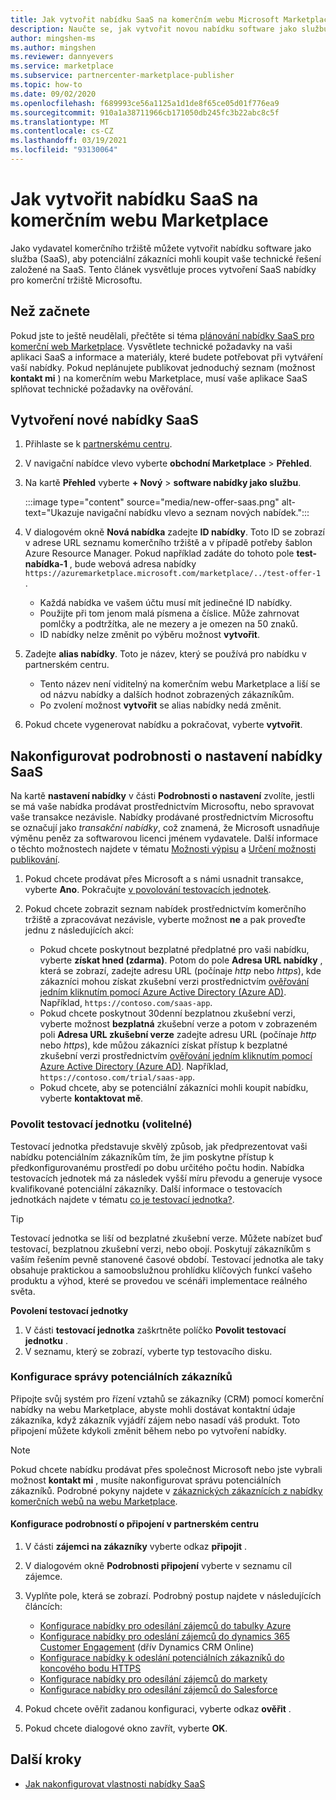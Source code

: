 ```yaml
---
title: Jak vytvořit nabídku SaaS na komerčním webu Microsoft Marketplace
description: Naučte se, jak vytvořit novou nabídku software jako službu (SaaS) pro výpis nebo prodej v Microsoft AppSource, Azure Marketplace nebo prostřednictvím programu poskytovatel cloudových řešení (CSP) pomocí komerčního portálu pro Marketplace v partnerském centru Microsoftu.
author: mingshen-ms
ms.author: mingshen
ms.reviewer: dannyevers
ms.service: marketplace
ms.subservice: partnercenter-marketplace-publisher
ms.topic: how-to
ms.date: 09/02/2020
ms.openlocfilehash: f689993ce56a1125a1d1de8f65ce05d01f776ea9
ms.sourcegitcommit: 910a1a38711966cb171050db245fc3b22abc8c5f
ms.translationtype: MT
ms.contentlocale: cs-CZ
ms.lasthandoff: 03/19/2021
ms.locfileid: "93130064"
---
```

# <a name="how-to-create-a-saas-offer-in-the-commercial-marketplace"></a>Jak vytvořit nabídku SaaS na komerčním webu Marketplace

Jako vydavatel komerčního tržiště můžete vytvořit nabídku software jako služba (SaaS), aby potenciální zákazníci mohli koupit vaše technické řešení založené na SaaS. Tento článek vysvětluje proces vytvoření SaaS nabídky pro komerční tržiště Microsoftu.

## <a name="before-you-begin"></a>Než začnete

Pokud jste to ještě neudělali, přečtěte si téma [plánování nabídky SaaS pro komerční web Marketplace](plan-saas-offer.md). Vysvětlete technické požadavky na vaši aplikaci SaaS a informace a materiály, které budete potřebovat při vytváření vaší nabídky. Pokud neplánujete publikovat jednoduchý seznam (možnost **kontakt mi** ) na komerčním webu Marketplace, musí vaše aplikace SaaS splňovat technické požadavky na ověřování.

## <a name="create-a-new-saas-offer"></a>Vytvoření nové nabídky SaaS

1. Přihlaste se k [partnerskému centru](https://partner.microsoft.com/dashboard/home).
1. V navigační nabídce vlevo vyberte **obchodní Marketplace**  >  **Přehled**.
1. Na kartě **Přehled** vyberte **+ Nový**  >  **software nabídky jako službu**.

   :::image type="content" source="media/new-offer-saas.png" alt-text="Ukazuje navigační nabídku vlevo a seznam nových nabídek.":::

1. V dialogovém okně **Nová nabídka** zadejte **ID nabídky**. Toto ID se zobrazí v adrese URL seznamu komerčního tržiště a v případě potřeby šablon Azure Resource Manager. Pokud například zadáte do tohoto pole **test-nabídka-1** , bude webová adresa nabídky `https://azuremarketplace.microsoft.com/marketplace/../test-offer-1` .
   + Každá nabídka ve vašem účtu musí mít jedinečné ID nabídky.
   + Použijte při tom jenom malá písmena a číslice. Může zahrnovat pomlčky a podtržítka, ale ne mezery a je omezen na 50 znaků.
   + ID nabídky nelze změnit po výběru možnost **vytvořit**.

1. Zadejte **alias nabídky**. Toto je název, který se používá pro nabídku v partnerském centru.

   + Tento název není viditelný na komerčním webu Marketplace a liší se od názvu nabídky a dalších hodnot zobrazených zákazníkům.
   + Po zvolení možnost **vytvořit** se alias nabídky nedá změnit.
1. Pokud chcete vygenerovat nabídku a pokračovat, vyberte **vytvořit**.

## <a name="configure-your-saas-offer-setup-details"></a>Nakonfigurovat podrobnosti o nastavení nabídky SaaS

Na kartě **nastavení nabídky** v části **Podrobnosti o nastavení** zvolíte, jestli se má vaše nabídka prodávat prostřednictvím Microsoftu, nebo spravovat vaše transakce nezávisle. Nabídky prodávané prostřednictvím Microsoftu se označují jako _transakční nabídky_, což znamená, že Microsoft usnadňuje výměnu peněz za softwarovou licenci jménem vydavatele. Další informace o těchto možnostech najdete v tématu [Možnosti výpisu](plan-saas-offer.md#listing-options) a [Určení možnosti publikování](determine-your-listing-type.md).

1. Pokud chcete prodávat přes Microsoft a s námi usnadnit transakce, vyberte **Ano**. Pokračujte [v povolování testovacích jednotek](#enable-a-test-drive-optional).

1. Pokud chcete zobrazit seznam nabídek prostřednictvím komerčního tržiště a zpracovávat nezávisle, vyberte možnost **ne** a pak proveďte jednu z následujících akcí:
   + Pokud chcete poskytnout bezplatné předplatné pro vaši nabídku, vyberte **získat hned (zdarma)**. Potom do pole **Adresa URL nabídky** , která se zobrazí, zadejte adresu URL (počínaje *http* nebo *https*), kde zákazníci mohou získat zkušební verzi prostřednictvím [ověřování jedním kliknutím pomocí Azure Active Directory (Azure AD)](azure-ad-saas.md). Například, `https://contoso.com/saas-app`.
   + Pokud chcete poskytnout 30denní bezplatnou zkušební verzi, vyberte možnost **bezplatná** zkušební verze a potom v zobrazeném poli **Adresa URL zkušební verze** zadejte adresu URL (počínaje *http* nebo *https*), kde můžou zákazníci získat přístup k bezplatné zkušební verzi prostřednictvím [ověřování jedním kliknutím pomocí Azure Active Directory (Azure AD)](azure-ad-saas.md). Například, `https://contoso.com/trial/saas-app`.
   + Pokud chcete, aby se potenciální zákazníci mohli koupit nabídku, vyberte **kontaktovat mě**.

### <a name="enable-a-test-drive-optional"></a>Povolit testovací jednotku (volitelné)

Testovací jednotka představuje skvělý způsob, jak předprezentovat vaši nabídku potenciálním zákazníkům tím, že jim poskytne přístup k předkonfigurovanému prostředí po dobu určitého počtu hodin. Nabídka testovacích jednotek má za následek vyšší míru převodu a generuje vysoce kvalifikované potenciální zákazníky. Další informace o testovacích jednotkách najdete v tématu [co je testovací jednotka?](./what-is-test-drive.md).

> [!TIP]
> Testovací jednotka se liší od bezplatné zkušební verze. Můžete nabízet buď testovací, bezplatnou zkušební verzi, nebo obojí. Poskytují zákazníkům s vaším řešením pevně stanovené časové období. Testovací jednotka ale taky obsahuje praktickou a samoobslužnou prohlídku klíčových funkcí vašeho produktu a výhod, které se provedou ve scénáři implementace reálného světa.

**Povolení testovací jednotky**
1.  V části **testovací jednotka** zaškrtněte políčko **Povolit testovací jednotku** .
1.  V seznamu, který se zobrazí, vyberte typ testovacího disku.

### <a name="configure-lead-management"></a>Konfigurace správy potenciálních zákazníků

Připojte svůj systém pro řízení vztahů se zákazníky (CRM) pomocí komerční nabídky na webu Marketplace, abyste mohli dostávat kontaktní údaje zákazníka, když zákazník vyjádří zájem nebo nasadí váš produkt. Toto připojení můžete kdykoli změnit během nebo po vytvoření nabídky.

> [!NOTE]
> Pokud chcete nabídku prodávat přes společnost Microsoft nebo jste vybrali možnost **kontakt mi** , musíte nakonfigurovat správu potenciálních zákazníků. Podrobné pokyny najdete v [zákaznických zákaznících z nabídky komerčních webů na webu Marketplace](partner-center-portal/commercial-marketplace-get-customer-leads.md).

#### <a name="to-configure-the-connection-details-in-partner-center"></a>Konfigurace podrobností o připojení v partnerském centru

1.  V části **zájemci na zákazníky** vyberte odkaz **připojit** .
1. V dialogovém okně **Podrobnosti připojení** vyberte v seznamu cíl zájemce.
1. Vyplňte pole, která se zobrazí. Podrobný postup najdete v následujících článcích:

   - [Konfigurace nabídky pro odesílání zájemců do tabulky Azure](./partner-center-portal/commercial-marketplace-lead-management-instructions-azure-table.md#configure-your-offer-to-send-leads-to-the-azure-table)
   - [Konfigurace nabídky pro odeslání zájemců do dynamics 365 Customer Engagement](./partner-center-portal/commercial-marketplace-lead-management-instructions-dynamics.md#configure-your-offer-to-send-leads-to-dynamics-365-customer-engagement) (dřív Dynamics CRM Online)
   - [Konfigurace nabídky k odeslání potenciálních zákazníků do koncového bodu HTTPS](./partner-center-portal/commercial-marketplace-lead-management-instructions-https.md#configure-your-offer-to-send-leads-to-the-https-endpoint)
   - [Konfigurace nabídky pro odesílání zájemců do markety](./partner-center-portal/commercial-marketplace-lead-management-instructions-marketo.md#configure-your-offer-to-send-leads-to-marketo)
   - [Konfigurace nabídky pro odesílání zájemců do Salesforce](./partner-center-portal/commercial-marketplace-lead-management-instructions-salesforce.md#configure-your-offer-to-send-leads-to-salesforce)

1. Pokud chcete ověřit zadanou konfiguraci, vyberte odkaz **ověřit** .
1. Pokud chcete dialogové okno zavřít, vyberte **OK**.

## <a name="next-steps"></a>Další kroky

- [Jak nakonfigurovat vlastnosti nabídky SaaS](create-new-saas-offer-properties.md)